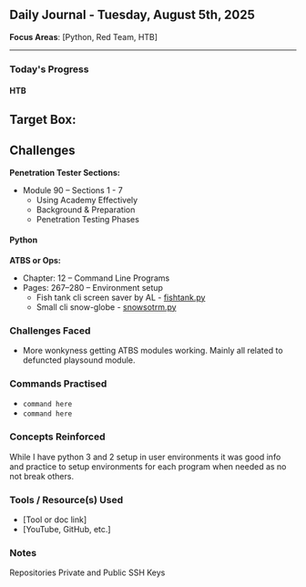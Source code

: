 ## Daily Journal - Tuesday, August 5th, 2025

**Focus Areas**: [Python, Red Team, HTB]

---

### Today's Progress

#### HTB  
**Target Box:**
- 

**Challenges**  
- 

**Penetration Tester Sections:**
- Module 90 – Sections 1 - 7
  - Using Academy Effectively
  - Background & Preparation
  - Penetration Testing Phases

#### Python

**ATBS or Ops:**  
- Chapter: 12 – Command Line Programs  
- Pages: 267–280 – Environment setup
  - Fish tank cli screen saver by AL - [fishtank.py](attachments/fishtank.py)
  - Small cli snow-globe - [snowsotrm.py](attachments/snowstorm.py)

### Challenges Faced
- More wonkyness getting ATBS modules working. Mainly all related to defuncted playsound module.

### Commands Practised
- `command here`
- `command here`

### Concepts Reinforced
While I have python 3 and 2 setup in user environments it was good info and practice to setup environments for each program when needed as no not break others.

### Tools / Resource(s) Used
- [Tool or doc link]
- [YouTube, GitHub, etc.]

### Notes
Repositories Private and Public SSH Keys